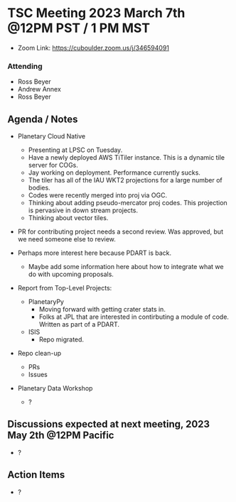 # TSC Meeting 2023 March 7th @12PM PST / 1 PM MST 
- Zoom Link: https://cuboulder.zoom.us/j/346594091

### Attending
- Ross Beyer
- Andrew Annex
- Ross Beyer

## Agenda / Notes
- Planetary Cloud Native
  - Presenting at LPSC on Tuesday.
  - Have a newly deployed AWS TiTiler instance. This is a dynamic tile server for COGs.
  - Jay working on deployment. Performance currently sucks.
  - The tiler has all of the IAU WKT2 projections for a large number of bodies.
  - Codes were recently merged into proj via OGC. 
  - Thinking about adding pseudo-mercator proj codes. This projection is pervasive in down stream projects.
  - Thinking about vector tiles.
- PR for contributing project needs a second review. Was approved, but we need someone else to review.
- Perhaps more interest here because PDART is back.
  - Maybe add some information here about how to integrate what we do with upcoming proposals.
- Report from Top-Level Projects:
  - PlanetaryPy
    - Moving forward with getting crater stats in.
    - Folks at JPL that are interested in contirbuting a module of code. Written as part of a PDART.
  - ISIS
    - Repo migrated.

- Repo clean-up
  - PRs
  - Issues

- Planetary Data Workshop
  - ?


## Discussions expected at next meeting, 2023 May 2th @12PM Pacific
- ?

## Action Items
- ?
